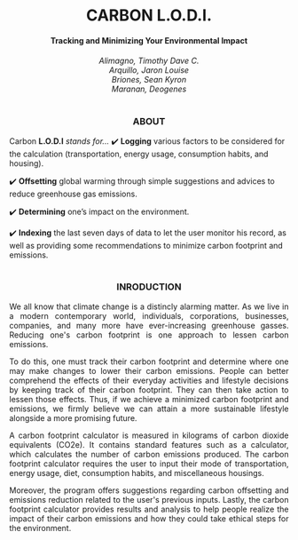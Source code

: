 <h1 align="center">CARBON L.O.D.I.<br><h4 align="center">Tracking and Minimizing Your Environmental Impact</br></h3>


<h6 align="center">

Alimagno, Timothy Dave C. <br>
Arquillo, Jaron Louise <br>
Briones, Sean Kyron <br>
Maranan, Deogenes <br>

</h6>

#  

<h3 align = "center">ABOUT</h3>

Carbon __L.O.D.I__ _stands for..._
✔️ __Logging__ various factors to be considered for the calculation (transportation, energy usage, consumption habits, and housing).

✔️ __Offsetting__ global warming through simple suggestions and advices to reduce greenhouse gas emissions. 

✔️ __Determining__ one’s impact on the environment.

✔️ __Indexing__ the last seven days of data to let the user monitor his record, as well as providing some recommendations to minimize carbon footprint and emissions.

#

<h3 align = "center"> INRODUCTION </h3>

<p align="justify">
We all know that climate change is a distincly alarming matter. As we live in a modern contemporary world, individuals, corporations, businesses, companies, and many more have ever-increasing greenhouse gasses. Reducing one's carbon footprint is one approach to lessen carbon emissions.
</p>

<p align="justify">
To do this, one must track their carbon footprint and determine where one may make changes to lower their carbon emissions. People can better comprehend the effects of their everyday activities and lifestyle decisions by keeping track of their carbon footprint. They can then take action to lessen those effects. Thus, if we achieve a minimized carbon footprint and emissions, we firmly believe we can attain a more sustainable lifestyle alongside a more promising future.
</p>

<p align="justify">
A carbon footprint calculator is measured in kilograms of carbon dioxide equivalents (CO2e). It contains standard features such as a calculator, which calculates the number of carbon emissions produced. The carbon footprint calculator requires the user to input their mode of transportation, energy usage, diet, consumption habits, and miscellaneous housings.
</p>


<p align="justify">
Moreover, the program offers suggestions regarding carbon offsetting and emissions reduction related to the user's previous inputs. Lastly, the carbon footprint calculator provides results and analysis to help people realize the impact of their carbon emissions and how they could take ethical steps for the environment.
</p>

#


